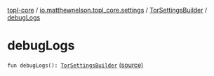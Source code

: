 [topl-core](../../index.md) / [io.matthewnelson.topl_core.settings](../index.md) / [TorSettingsBuilder](index.md) / [debugLogs](./debug-logs.md)

# debugLogs

`fun debugLogs(): `[`TorSettingsBuilder`](index.md) [(source)](https://github.com/05nelsonm/TorOnionProxyLibrary-Android/blob/master/topl-core/src/main/java/io/matthewnelson/topl_core/settings/TorSettingsBuilder.kt#L304)